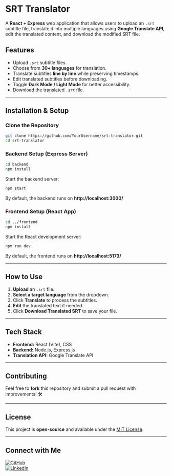 # SRT Translator

A **React + Express** web application that allows users to upload an `.srt` subtitle file, translate it into multiple languages using **Google Translate API**, edit the translated content, and download the modified SRT file.

## Features
- Upload `.srt` subtitle files.
- Choose from **30+ languages** for translation.
- Translate subtitles **line by line** while preserving timestamps.
- Edit translated subtitles before downloading.
- Toggle **Dark Mode / Light Mode** for better accessibility.
- Download the translated `.srt` file.

---

## Installation & Setup

### Clone the Repository
```bash
git clone https://github.com/YourUsername/srt-translator.git
cd srt-translator
```

### Backend Setup (Express Server)
```bash
cd backend
npm install
```

Start the backend server:
```bash
npm start
```
By default, the backend runs on **http://localhost:3000/**

### Frontend Setup (React App)
```bash
cd ../frontend
npm install
```

Start the React development server:
```bash
npm run dev
```
By default, the frontend runs on **http://localhost:5173/**

---

## How to Use
1. **Upload** an `.srt` file.
2. **Select a target language** from the dropdown.
3. Click **Translate** to process the subtitles.
4. **Edit** the translated text if needed.
5. Click **Download Translated SRT** to save your file.

---

## Tech Stack
- **Frontend:** React (Vite), CSS
- **Backend:** Node.js, Express.js
- **Translation API:** Google Translate API

---

## Contributing
Feel free to **fork** this repository and submit a pull request with improvements! 🛠️

---

## License
This project is **open-source** and available under the [MIT License](LICENSE).

---

## Connect with Me
[![GitHub](https://img.shields.io/badge/GitHub-000?style=for-the-badge&logo=github)](https://github.com/AbhiSan2005)  
[![LinkedIn](https://img.shields.io/badge/LinkedIn-0077B5?style=for-the-badge&logo=linkedin)](https://www.linkedin.com/in/abhiraj-sankpal-06b216320/)
